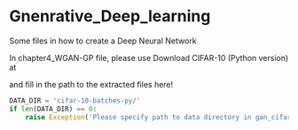 # Gnenrative_Deep_learning
Some files in how to create a Deep Neural Network

In chapter4_WGAN-GP file, please use
Download CIFAR-10 (Python version) at
[](https://www.cs.toronto.edu/~kriz/cifar.html) 

and fill in the path to the
extracted files here!
```python
DATA_DIR = 'cifar-10-batches-py/'
if len(DATA_DIR) == 0:
    raise Exception('Please specify path to data directory in gan_cifar.py!')
```
